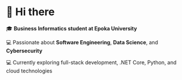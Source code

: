# 👋 Hi there

🎓 **Business Informatics student at Epoka University** 

💻 Passionate about **Software Engineering**, **Data Science**, and **Cybersecurity**  

💻 Currently exploring full-stack development, .NET Core, Python, and cloud technologies
